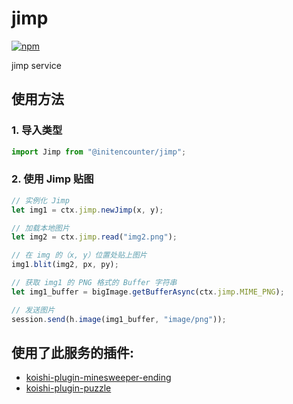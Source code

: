 # jimp

[![npm](https://img.shields.io/npm/v/@initencounter/koishi-plugin-jimp?style=flat-square)](https://www.npmjs.com/package/@initencounter/koishi-plugin-jimp)

jimp service

## 使用方法

### 1. 导入类型

```typescript
import Jimp from "@initencounter/jimp";
```

### 2. 使用 Jimp 贴图

```typescript
// 实例化 Jimp
let img1 = ctx.jimp.newJimp(x, y);

// 加载本地图片
let img2 = ctx.jimp.read("img2.png");

// 在 img 的（x, y）位置处贴上图片
img1.blit(img2, px, py);

// 获取 img1 的 PNG 格式的 Buffer 字符串
let img1_buffer = bigImage.getBufferAsync(ctx.jimp.MIME_PNG);

// 发送图片
session.send(h.image(img1_buffer, "image/png"));
```

## 使用了此服务的插件:

- [koishi-plugin-minesweeper-ending](https://github.com/initialencounter/2022-12-24/tree/master/Plugins/Recreation/minesweeper-ending#readme)
- [koishi-plugin-puzzle](https://github.com/initialencounter/2022-12-24/tree/master/Plugins/Recreation/puzzle#readme.md)

